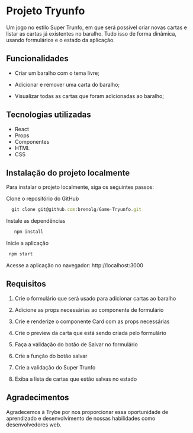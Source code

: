 # Projeto Tryunfo
Um jogo no estilo Super Trunfo, em que será possível criar novas cartas e listar as cartas já existentes no baralho. Tudo isso de forma dinâmica, usando formulários e o estado da aplicação.

## Funcionalidades

* Criar um baralho com o tema livre;

* Adicionar e remover uma carta do baralho;

* Visualizar todas as cartas que foram adicionadas ao baralho;

## Tecnologias utilizadas

* React
* Props
* Componentes
* HTML
* CSS

## Instalação do projeto localmente
Para instalar o projeto localmente, siga os seguintes passos:

Clone o repositório do GitHub

```javascript
  git clone git@github.com:brenolg/Game-Tryunfo.git
```

Instale as dependências

```javascript
   npm install
```
Inicie a aplicação


```javascript
 npm start
```

Acesse a aplicação no navegador: http://localhost:3000

## Requisitos

1. Crie o formulário que será usado para adicionar cartas ao baralho

2. Adicione as props necessárias ao componente de formulário

3. Crie e renderize o componente Card com as props necessárias

4. Crie o preview da carta que está sendo criada pelo formulário

5. Faça a validação do botão de Salvar no formulário

6. Crie a função do botão salvar

7. Crie a validação do Super Trunfo

8. Exiba a lista de cartas que estão salvas no estado

## Agradecimentos
Agradecemos à Trybe por nos proporcionar essa oportunidade de aprendizado e desenvolvimento de nossas habilidades como desenvolvedores web.
